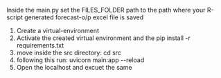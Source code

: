 Inside the main.py set the FILES_FOLDER path to the path where your R-script generated forecast-o/p excel file is saved  

1. Create a virtual-environment
2. Activate the created virtual environment and the
   pip install -r requirements.txt
3. move inside the src directory: cd src
4. following this run: uvicorn main:app --reload
5. Open the localhost and excuet the same
